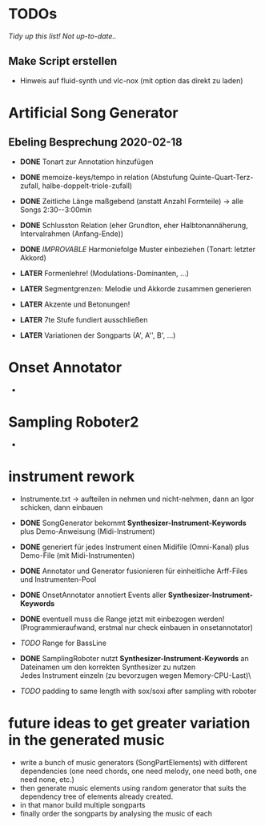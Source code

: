 # TODOs

*Tidy up this list! Not up-to-date..*

## Make Script erstellen
- Hinweis auf fluid-synth und vlc-nox (mit option das direkt zu laden)

# Artificial Song Generator

## Ebeling Besprechung 2020-02-18

- **DONE** Tonart zur Annotation hinzufügen
- **DONE** memoize-keys/tempo in relation (Abstufung Quinte-Quart-Terz-zufall, halbe-doppelt-triole-zufall)
- **DONE** Zeitliche Länge maßgebend (anstatt Anzahl Formteile) -> alle Songs 2:30--3:00min
- **DONE** Schlusston Relation (eher Grundton, eher Halbtonannäherung, Intervalrahmen (Anfang-Ende))
- **DONE** *IMPROVABLE* Harmoniefolge Muster einbeziehen (Tonart: letzter Akkord)

- **LATER** Formenlehre! (Modulations-Dominanten, ...)
- **LATER** Segmentgrenzen: Melodie und Akkorde zusammen generieren
- **LATER** Akzente und Betonungen!

- **LATER** 7te Stufe fundiert ausschließen
- **LATER** Variationen der Songparts (A', A'', B', ...)

# Onset Annotator

-

# Sampling Roboter2

-

# instrument rework

- Instrumente.txt -> aufteilen in nehmen und nicht-nehmen, dann an Igor schicken, dann einbauen

- **DONE**  SongGenerator bekommt **Synthesizer-Instrument-Keywords** plus Demo-Anweisung (Midi-Instrument)
- **DONE** generiert für jedes Instrument einen Midifile (Omni-Kanal) plus Demo-File (mit Midi-Instrumenten)
- **DONE** Annotator und Generator fusionieren für einheitliche Arff-Files und Instrumenten-Pool
- **DONE** OnsetAnnotator annotiert Events aller **Synthesizer-Instrument-Keywords**
- **DONE** eventuell muss die Range jetzt mit einbezogen werden! (Programmieraufwand, erstmal nur check einbauen in onsetannotator)
- *TODO* Range for BassLine

- **DONE** SamplingRoboter nutzt **Synthesizer-Instrument-Keywords** an Dateinamen um den korrekten Synthesizer zu nutzen\
	Jedes Instrument einzeln (zu bevorzugen wegen Memory-CPU-Last)\
- *TODO* padding to same length with sox/soxi after sampling with roboter


# future ideas to get greater variation in the generated music

- write a bunch of music generators (SongPartElements) with different dependencies (one need chords, one need melody, one need both, one need none, etc.)
- then generate music elements using random generator that suits the dependency tree of elements already created.
- in that manor build multiple songparts
- finally order the songparts by analysing the music of each
 



